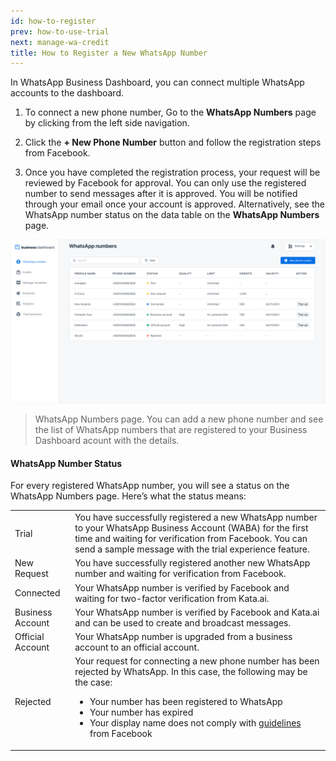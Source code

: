 ```yaml
---
id: how-to-register
prev: how-to-use-trial
next: manage-wa-credit
title: How to Register a New WhatsApp Number
---
```


In WhatsApp Business Dashboard, you can connect multiple WhatsApp accounts to the dashboard.

1. To connect a new phone number, Go to the **WhatsApp Numbers** page by clicking from the left side navigation.

2. Click the **+ New Phone Number** button and follow the registration steps from Facebook.

3. Once you have completed the registration process, your request will be reviewed by Facebook for approval. You can only use the registered number to send messages after it is approved. You will be notified through your email once your account is approved. Alternatively, see the WhatsApp number status on the data table on the **WhatsApp Numbers** page.

![WhatsApp number table that shows different statuses](./images/image-how-to-register-1.png)

> WhatsApp Numbers page. You can add a new phone number and see the list of WhatsApp numbers that are registered to your Business Dashboard acount with the details.

#### WhatsApp Number Status

For every registered WhatsApp number, you will see a status on the WhatsApp Numbers page. Here’s what the status means: 

<table>
  <tr>
    <td>Trial</td>
    <td>You have successfully registered a new WhatsApp number to your WhatsApp Business Account (WABA) for the first time and waiting for verification from Facebook. You can send a sample message with the trial experience feature.</td>
  </tr>
  <tr>
    <td>New Request</td>
    <td>You have successfully registered another new WhatsApp number and waiting for verification from Facebook.</td>
  </tr>
  <tr>
    <td>Connected</td>
    <td>Your WhatsApp number is verified by Facebook and waiting for two-factor verification from Kata.ai. </td>
  </tr>
  <tr>
    <td>Business Account</td>
    <td>Your WhatsApp number is verified by Facebook and Kata.ai and can be used to create and broadcast messages.</td>
  </tr>
  <tr>
    <td>Official Account</td>
    <td>Your WhatsApp number is upgraded from a business account to an official account.</td>
  </tr>
  <tr>
    <td>Rejected</td>
    <td>Your request for connecting a new phone number has been rejected by WhatsApp. In this case, the following may be the case:
    <ul>
      <li>Your number has been registered to WhatsApp</li>
      <li>Your number has expired</li>
      <li>Your display name does not comply with <a href="https://developers.facebook.com/docs/whatsapp/guides/display-name">guidelines</a> from Facebook</li>
    </ul>
    </td>
  </tr>
</table>